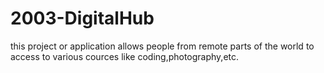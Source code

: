 # 2003-DigitalHub

this project or application allows people from remote parts of the world to access to various cources like coding,photography,etc.
